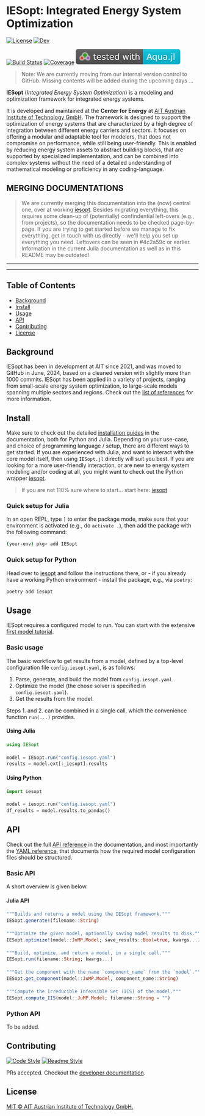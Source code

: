 # IESopt: Integrated Energy System Optimization

[![License](https://img.shields.io/github/license/ait-energy/IESopt.jl)](LICENSE)
[![Dev](https://img.shields.io/badge/docs-dev-blue.svg)](https://ait-energy.github.io/IESopt.jl/dev/)
<!--
[![Stable](https://img.shields.io/badge/docs-stable-blue.svg)](https://ait-energy.github.io/IESopt.jl/stable/)
-->

[![Build Status](https://github.com/ait-energy/IESopt.jl/actions/workflows/CI.yml/badge.svg?branch=main)](https://github.com/ait-energy/IESopt.jl/actions/workflows/CI.yml?query=branch%3Amain)
[![Coverage](https://codecov.io/gh/ait-energy/IESopt.jl/branch/main/graph/badge.svg)](https://codecov.io/gh/ait-energy/IESopt.jl)
[![Aqua](https://raw.githubusercontent.com/JuliaTesting/Aqua.jl/master/badge.svg)](https://github.com/JuliaTesting/Aqua.jl)

> Note: We are currently moving from our internal version control to GitHub. Missing contents will be added during the
> upcoming days ...

**IESopt** (_Integrated Energy System Optimization_) is a modeling and optimization framework for integrated energy
systems.

It is developed and maintained at the **Center for Energy** at
[AIT Austrian Institute of Technology GmbH](https://www.ait.ac.at/). The framework is designed to support the
optimization of energy systems that are characterized by a high degree of integration between different energy carriers
and sectors. It focuses on offering a modular and adaptable tool for modelers, that does not compromise on performance,
while still being user-friendly. This is enabled by reducing energy system assets to abstract building blocks, that are
supported by specialized implementation, and can be combined into complex systems without the need of a detailed
understanding of mathematical modeling or proficiency in any coding-language.

## MERGING DOCUMENTATIONS

> We are currently merging this documentation into the (now) central one, over at working [iesopt](https://github.com/ait-energy/iesopt). Besides migrating everything, this requires some clean-up of
> (potentially) confindential left-overs (e.g., from projects), so the documentation needs to be checked page-by-page. If you are trying to
> get started before we manage to fix everything, get in touch with us directly - we'll help you set up everything you
> need. Leftovers can be seen in #4c2a59c or earlier. Information in the current Julia documentation as well as in this README may be outdated!

---
---

## Table of Contents

- [Background](#background)
- [Install](#install)
- [Usage](#usage)
- [API](#api)
- [Contributing](#contributing)
- [License](#license)

## Background

IESopt has been in development at AIT since 2021, and was moved to GitHub in June, 2024, based on a cleaned version with
slightly more than 1000 commits. IESopt has been applied in a variety of projects, ranging from small-scale energy
system optimization, to large-scale models spanning multiple sectors and regions. Check out the
[list of references](https://ait-energy.github.io/IESopt.jl/dev/pages/references/) for more information.

## Install

Make sure to check out the detailed [installation guides](https://ait-energy.github.io/IESopt.jl/dev/#Installation)
in the documentation, both for Python and Julia. Depending on your use-case, and choice of programming language / setup,
there are different ways to get started. If you are experienced with Julia, and want to interact with the core model
itself, then using `IESopt.jl` directly will suit you best. If you are looking for a more user-friendly interaction, or
are new to energy system modeling and/or coding at all, you might want to check out the Python wrapper
[iesopt](https://github.com/ait-energy/iesopt).

> If you are not 110% sure where to start... start here: [iesopt](https://github.com/ait-energy/iesopt)

### Quick setup for Julia

In an open REPL, type `]` to enter the package mode, make sure that your environment is
activated (e.g., do `activate .`), then add the package with the following command:

```bash
(your-env) pkg> add IESopt
```

### Quick setup for Python

Head over to [iesopt](https://github.com/ait-energy/iesopt) and follow the instructions there, or - if you already
have a working Python environment - install the package, e.g., via `poetry`:

```bash
poetry add iesopt
```

## Usage

IESopt requires a configured model to run. You can start with the extensive [first model tutorial](https://ait-energy.github.io/IESopt.jl/dev/pages/tutorials/first_model/).

### Basic usage

The basic workflow to get results from a model, defined by a top-level configuration file `config.iesopt.yaml`, is as
follows:

1. Parse, generate, and build the model from `config.iesopt.yaml`.
2. Optimize the model (the chose solver is specified in `config.iesopt.yaml`).
3. Get the results from the model.

Steps 1. and 2. can be combined in a single call, which the convenience function `run(...)` provides.

#### Using Julia

```julia
using IESopt

model = IESopt.run("config.iesopt.yaml")
results = model.ext[:_iesopt].results
```

#### Using Python

```python
import iesopt

model = iesopt.run("config.iesopt.yaml")
df_results = model.results.to_pandas()
```

## API

Check out the full [API reference](https://ait-energy.github.io/IESopt.jl/dev/pages/manual/api/) in the
documentation, and most importantly the [YAML reference](https://ait-energy.github.io/IESopt.jl/dev/pages/manual/yaml/),
that documents how the required model configuration files should be structured.

### Basic API

A short overview is given below.

#### Julia API

```julia
"""Builds and returns a model using the IESopt framework."""
IESopt.generate!(filename::String)

"""Optimize the given model, optionally saving model results to disk."""
IESopt.optimize!(model::JuMP.Model; save_results::Bool=true, kwargs...)

"""Build, optimize, and return a model, in a single call."""
IESopt.run(filename::String; kwargs...)

"""Get the component with the name `component_name` from the `model`."""
IESopt.get_component(model::JuMP.Model, component_name::String)

"""Compute the Irreducible Infeasible Set (IIS) of the model."""
IESopt.compute_IIS(model::JuMP.Model; filename::String = "")
```

### Python API

To be added.

## Contributing

[![Code Style](https://img.shields.io/badge/code_style-custom-blue?style=flat&logo=julia&logoColor=white)](.JuliaFormatter.toml)
[![Readme Style](https://img.shields.io/badge/readme_style-standard-lime?style=flat&logo=julia&logoColor=white)](https://github.com/RichardLitt/standard-readme)

PRs accepted. Checkout the [developer documentation](https://ait-energy.github.io/IESopt.jl/dev/pages/dev_docs/).

## License

[MIT © AIT Austrian Institute of Technology GmbH.](LICENSE)

